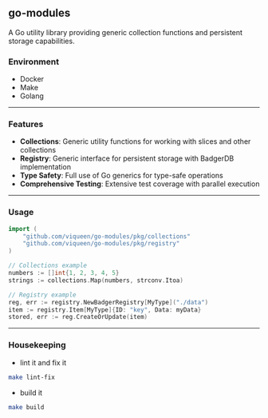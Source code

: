 ## go-modules

A Go utility library providing generic collection functions and persistent storage capabilities.

### Environment

- Docker
- Make
- Golang

---

### Features

- **Collections**: Generic utility functions for working with slices and other collections
- **Registry**: Generic interface for persistent storage with BadgerDB implementation
- **Type Safety**: Full use of Go generics for type-safe operations
- **Comprehensive Testing**: Extensive test coverage with parallel execution

---

### Usage

```go
import (
    "github.com/viqueen/go-modules/pkg/collections"
    "github.com/viqueen/go-modules/pkg/registry"
)

// Collections example
numbers := []int{1, 2, 3, 4, 5}
strings := collections.Map(numbers, strconv.Itoa)

// Registry example
reg, err := registry.NewBadgerRegistry[MyType]("./data")
item := registry.Item[MyType]{ID: "key", Data: myData}
stored, err := reg.CreateOrUpdate(item)
```

---

### Housekeeping

- lint it and fix it

```bash
make lint-fix
```

- build it

```bash
make build
```